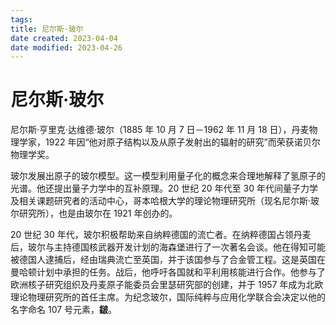 ```yaml
---
tags:
title: 尼尔斯·玻尔
date created: 2023-04-04
date modified: 2023-04-26
---
```


# 尼尔斯·玻尔

尼尔斯·亨里克·达维德·玻尔（1885 年 10 月 7 日－1962 年 11 月 18 日），丹麦物理学家，1922 年因“他对原子结构以及从原子发射出的辐射的研究”而荣获诺贝尔物理学奖。

玻尔发展出原子的玻尔模型。这一模型利用量子化的概念来合理地解释了氢原子的光谱。他还提出量子力学中的互补原理。20 世纪 20 年代至 30 年代间量子力学及相关课题研究者的活动中心，哥本哈根大学的理论物理研究所（现名尼尔斯·玻尔研究所），也是由玻尔在 1921 年创办的。

20 世纪 30 年代，玻尔积极帮助来自纳粹德国的流亡者。在纳粹德国占领丹麦后，玻尔与主持德国核武器开发计划的海森堡进行了一次著名会谈。他在得知可能被德国人逮捕后，经由瑞典流亡至英国，并于该国参与了合金管工程。这是英国在曼哈顿计划中承担的任务。战后，他呼吁各国就和平利用核能进行合作。他参与了欧洲核子研究组织及丹麦原子能委员会里瑟研究部的创建，并于 1957 年成为北欧理论物理研究所的首任主席。为纪念玻尔，国际纯粹与应用化学联合会决定以他的名字命名 107 号元素，**𨨏**。
